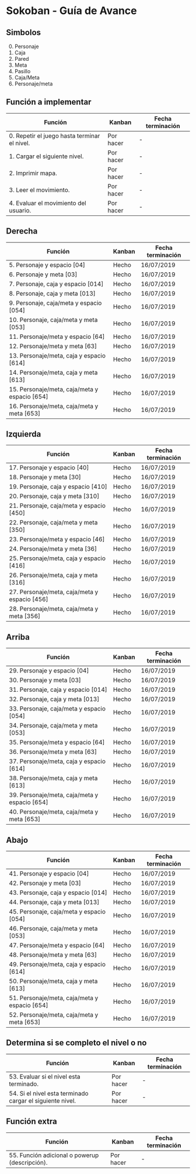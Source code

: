 # Sokoban - Guía de Avance

## Simbolos

0. Personaje
1. Caja
2. Pared
3. Meta
4. Pasillo
5. Caja/Meta
6. Personaje/meta
   
## Función a implementar

| Función | Kanban | Fecha terminación |
| --- | --- | --- |
| 0. Repetir el juego hasta terminar el nivel. | Por hacer | - | | - |
| 1. Cargar el siguiente nivel. | Por hacer | - | | - |
| 2. Imprimir mapa.| Por hacer | - |
| 3. Leer el movimiento. | Por hacer | - |
| 4. Evaluar el movimiento del usuario. | Por hacer | - |

## Derecha

| Función | Kanban | Fecha terminación |
| --- | --- | --- |
| 5. Personaje y espacio [04] | Hecho | 16/07/2019 |
| 6. Personaje y meta [03] | Hecho | 16/07/2019 |
| 7. Personaje, caja y espacio [014] | Hecho | 16/07/2019 |
| 8. Personaje, caja y meta [013] | Hecho | 16/07/2019 |
| 9. Personaje, caja/meta y espacio [054] | Hecho | 16/07/2019 |
| 10. Personaje, caja/meta y meta [053] | Hecho | 16/07/2019 |
| 11. Personaje/meta y espacio [64] | Hecho | 16/07/2019 |
| 12. Personaje/meta y meta [63] | Hecho | 16/07/2019 |
| 13. Personaje/meta, caja y espacio [614] | Hecho | 16/07/2019 |
| 14. Personaje/meta, caja y meta [613] | Hecho | 16/07/2019 |
| 15. Personaje/meta, caja/meta y espacio [654] | Hecho | 16/07/2019 |
| 16. Personaje/meta, caja/meta y meta [653] | Hecho | 16/07/2019 |

## Izquierda

| Función | Kanban | Fecha terminación |
| --- | --- | --- |
| 17. Personaje y espacio [40] | Hecho | 16/07/2019 |
| 18. Personaje y meta [30] | Hecho | 16/07/2019 |
| 19. Personaje, caja y espacio [410] | Hecho | 16/07/2019 |
| 20. Personaje, caja y meta [310] | Hecho | 16/07/2019 |
| 21. Personaje, caja/meta y espacio [450] | Hecho | 16/07/2019 |
| 22. Personaje, caja/meta y meta [350] | Hecho | 16/07/2019 |
| 23. Personaje/meta y espacio [46] | Hecho | 16/07/2019 |
| 24. Personaje/meta y meta [36] | Hecho | 16/07/2019 |
| 25. Personaje/meta, caja y espacio [416] | Hecho | 16/07/2019 |
| 26. Personaje/meta, caja y meta [316] | Hecho | 16/07/2019 |
| 27. Personaje/meta, caja/meta y espacio [456] | Hecho | 16/07/2019 |
| 28. Personaje/meta, caja/meta y meta [356] | Hecho | 16/07/2019 |

## Arriba

| Función | Kanban | Fecha terminación |
| --- | --- | --- |
| 29. Personaje y espacio [04] | Hecho | 16/07/2019 |
| 30. Personaje y meta [03] | Hecho | 16/07/2019 |
| 31. Personaje, caja y espacio [014] | Hecho | 16/07/2019 |
| 32. Personaje, caja y meta [013] | Hecho | 16/07/2019 |
| 33. Personaje, caja/meta y espacio [054] | Hecho | 16/07/2019 |
| 34. Personaje, caja/meta y meta [053] | Hecho | 16/07/2019 |
| 35. Personaje/meta y espacio [64] | Hecho | 16/07/2019 |
| 36. Personaje/meta y meta [63] | Hecho | 16/07/2019 |
| 37. Personaje/meta, caja y espacio [614] | Hecho | 16/07/2019 |
| 38. Personaje/meta, caja y meta [613] | Hecho | 16/07/2019 |
| 39. Personaje/meta, caja/meta y espacio [654] | Hecho | 16/07/2019 |
| 40. Personaje/meta, caja/meta y meta [653] | Hecho | 16/07/2019 |

## Abajo

| Función | Kanban | Fecha terminación |
| --- | --- | --- |
| 41. Personaje y espacio [04] | Hecho | 16/07/2019 |
| 42. Personaje y meta [03] | Hecho | 16/07/2019 |
| 43. Personaje, caja y espacio [014] | Hecho | 16/07/2019 |
| 44. Personaje, caja y meta [013] | Hecho | 16/07/2019 |
| 45. Personaje, caja/meta y espacio [054] | Hecho | 16/07/2019 |
| 46. Personaje, caja/meta y meta [053] | Hecho | 16/07/2019 |
| 47. Personaje/meta y espacio [64] | Hecho | 16/07/2019 |
| 48. Personaje/meta y meta [63] | Hecho | 16/07/2019 |
| 49. Personaje/meta, caja y espacio [614] | Hecho | 16/07/2019 |
| 50. Personaje/meta, caja y meta [613] | Hecho | 16/07/2019 |
| 51. Personaje/meta, caja/meta y espacio [654] | Hecho | 16/07/2019 |
| 52. Personaje/meta, caja/meta y meta [653] | Hecho | 16/07/2019 |

## Determina si se completo el nivel o no

| Función | Kanban | Fecha terminación |
| --- | --- | --- |
| 53. Evaluar si el nivel esta terminado.  | Por hacer | - |
| 54. Si el nivel esta terminado cargar el siguiente nivel.  | Por hacer | - |
    
## Función extra

| Función | Kanban | Fecha terminación |
| --- | --- | --- |
| 55. Función adicional o powerup (descripción). | Por hacer | - |
